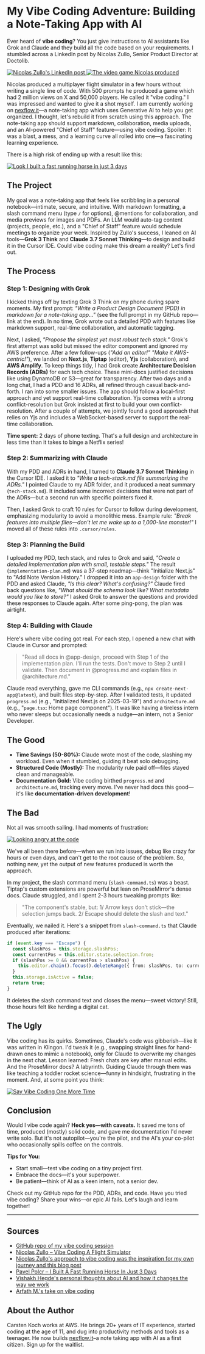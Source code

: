 # My Vibe Coding Adventure: Building a Note-Taking App with AI

Ever heard of **vibe coding**? You just give instructions to AI assistants like Grok and Claude and they build all the code based on your requirements. I stumbled across a LinkedIn post by Nicolas Zullo, Senior Product Director at Doctolib.

[![Nicolas Zullo's LinkedIn post](docs/blog-post-resources/LinkedIn-Post-Nicolas-Zullo.png)
![The video game Nicolas produced](docs/blog-post-resources/flight-simulator.gif)](https://www.linkedin.com/posts/nicolaszullo_if-nicolas-zullo-can-build-a-flight-simulator-activity-7306820500293382145-cBMi/?utm_source=share&utm_medium=member_ios&rcm=ACoAAAUpDdcBzT3BrEqpOfotimxT7MTNkA_bIb8)

Nicolas produced a multiplayer flight simulator in a few hours without writing a single line of code. With 500 prompts he produced a game which had 2 million views on X and 50,000 players. He called it "vibe coding." I was impressed and wanted to give it a shot myself. I am currently working on [nexflow.it](https://nexflow.it)—a note-taking app which uses Generative AI to help you get organized. I thought, let's rebuild it from scratch using this approach. The note-taking app should support markdown, collaboration, media uploads, and an AI-powered "Chief of Staff" feature—using vibe coding. Spoiler: It was a blast, a mess, and a learning curve all rolled into one—a fascinating learning experience.

There is a high risk of ending up with a result like this:

[![Look I built a fast running horse in just 3 days](docs/blog-post-resources/a-build-a-horse.gif)](https://www.linkedin.com/posts/pavel-polcr_vibe-coding-is-all-fun-and-games-until-activity-7307838241221550080-ydBb?utm_source=share&utm_medium=member_ios&rcm=ACoAAAUpDdcBzT3BrEqpOfotimxT7MTNkA_bIb8)

## The Project

My goal was a note-taking app that feels like scribbling in a personal notebook—intimate, secure, and intuitive. With markdown formatting, a slash command menu (type `/` for options), @mentions for collaboration, and media previews for images and PDFs. An LLM would auto-tag content (projects, people, etc.), and a "Chief of Staff" feature would schedule meetings to organize your week. Inspired by Zullo's success, I leaned on AI tools—**Grok 3 Think** and **Claude 3.7 Sonnet Thinking**—to design and build it in the Cursor IDE. Could vibe coding make this dream a reality? Let's find out.

## The Process

### Step 1: Designing with Grok

I kicked things off by texting Grok 3 Think on my phone during spare moments. My first prompt: _"Write a Product Design Document (PDD) in markdown for a note-taking app…"_ (see the full prompt in my GitHub repo—link at the end). In no time, Grok wrote out a detailed PDD with features like markdown support, real-time collaboration, and automatic tagging.

Next, I asked, _"Propose the simplest yet most robust tech stack."_ Grok's first attempt was solid but missed the editor component and ignored my AWS preference. After a few follow-ups (_"Add an editor!" "Make it AWS-centric!"_), we landed on **Next.js**, **Tiptap** (editor), **Yjs** (collaboration), and **AWS Amplify**. To keep things tidy, I had Grok create **Architecture Decision Records (ADRs)** for each tech choice. These mini-docs justified decisions like using DynamoDB or S3—great for transparency. After two days and a long chat, I had a PDD and 16 ADRs, all refined through casual back-and-forth. I ran into some smaller issues. The app should follow a local-first approach and yet support real-time collaboration. Yjs comes with a strong conflict-resolution but Grok insisted at first to build your own conflict-resolution. After a couple of attempts, we jointly found a good approach that relies on Yjs and includes a WebSocket-based server to support the real-time collaboration.

**Time spent:** 2 days of phone texting. That's a full design and architecture in less time than it takes to binge a Netflix series!

### Step 2: Summarizing with Claude

With my PDD and ADRs in hand, I turned to **Claude 3.7 Sonnet Thinking** in the Cursor IDE. I asked it to _"Write a tech-stack.md file summarizing the ADRs."_ I pointed Claude to my ADR folder, and it produced a neat summary (`tech-stack.md`). It included some incorrect decisions that were not part of the ADRs—but a second run with specific pointers fixed it.

Then, I asked Grok to craft 10 rules for Cursor to follow during development, emphasizing modularity to avoid a monolithic mess. Example rule: _"Break features into multiple files—don't let me wake up to a 1,000-line monster!"_ I moved all of these rules into `.cursor/rules`.

### Step 3: Planning the Build

I uploaded my PDD, tech stack, and rules to Grok and said, _"Create a detailed implementation plan with small, testable steps."_ The result (`implementation-plan.md`) was a 37-step roadmap—think "Initialize Next.js" to "Add Note Version History." I dropped it into an `app-design` folder with the PDD and asked Claude, _"Is this clear? What's confusing?"_ Claude fired back questions like, _"What should the schema look like? What metadata would you like to store?"_ I asked Grok to answer the questions and provided these responses to Claude again. After some ping-pong, the plan was airtight.

### Step 4: Building with Claude

Here's where vibe coding got real. For each step, I opened a new chat with Claude in Cursor and prompted:

> "Read all docs in @app-design, proceed with Step 1 of the implementation plan. I'll run the tests. Don't move to Step 2 until I validate. Then document in @progress.md and explain files in @architecture.md."

Claude read everything, gave me CLI commands (e.g., `npx create-next-app@latest`), and built files step-by-step. After I validated tests, it updated `progress.md` (e.g., "Initialized Next.js on 2025-03-19") and `architecture.md` (e.g., "`page.tsx`: Home page component"). It was like having a tireless intern who never sleeps but occasionally needs a nudge—an intern, not a Senior Developer.

## The Good

- **Time Savings (50-80%):** Claude wrote most of the code, slashing my workload. Even when it stumbled, guiding it beat solo debugging.
- **Structured Code (Mostly):** The modularity rule paid off—files stayed clean and manageable.
- **Documentation Gold:** Vibe coding birthed `progress.md` and `architecture.md`, tracking every move. I've never had docs this good—it's like **documentation-driven development**!

## The Bad

Not all was smooth sailing. I had moments of frustration:

[![Looking angry at the code](docs/blog-post-resources/angry-coding.png)](https://www.linkedin.com/posts/vishakhhegde_some-personal-thoughts-about-ai-and-how-activity-7307407869463646208-raUg/?utm_source=share&utm_medium=member_ios&rcm=ACoAAAUpDdcBzT3BrEqpOfotimxT7MTNkA_bIb8)

We've all been there before—when we run into issues, debug like crazy for hours or even days, and can't get to the root cause of the problem. So, nothing new, yet the output of new features produced is worth the approach.

In my project, the slash command menu (`slash-command.ts`) was a beast. Tiptap's custom extensions are powerful but lean on ProseMirror's dense docs. Claude struggled, and I spent 2-3 hours tweaking prompts like:

> "The component's stable, but: 1/ Arrow keys don't stick—the selection jumps back. 2/ Escape should delete the slash and text."

Eventually, we nailed it. Here's a snippet from `slash-command.ts` that Claude produced after iterations:

```typescript
if (event.key === "Escape") {
  const slashPos = this.storage.slashPos;
  const currentPos = this.editor.state.selection.from;
  if (slashPos >= 0 && currentPos > slashPos) {
    this.editor.chain().focus().deleteRange({ from: slashPos, to: currentPos }).run();
  }
  this.storage.isActive = false;
  return true;
}
```

It deletes the slash command text and closes the menu—sweet victory! Still, those hours felt like herding a digital cat.

## The Ugly

Vibe coding has its quirks. Sometimes, Claude's code was gibberish—like it was written in Klingon. I'd tweak it (e.g., swapping straight lines for hand-drawn ones to mimic a notebook), only for Claude to overwrite my changes in the next chat. Lesson learned: Fresh chats are key after manual edits. And the ProseMirror docs? A labyrinth. Guiding Claude through them was like teaching a toddler rocket science—funny in hindsight, frustrating in the moment. And, at some point you think:

[![Say Vibe Coding One More Time](docs/blog-post-resources/say-vibe-coding-one-more-time.png)](https://www.linkedin.com/posts/arfathae_if-youre-not-living-under-a-rock-youve-activity-7307415512114679808-qIsj/?utm_source=share&utm_medium=member_ios&rcm=ACoAAAUpDdcBzT3BrEqpOfotimxT7MTNkA_bIb8)

## Conclusion

Would I vibe code again? **Heck yes—with caveats.** It saved me tons of time, produced (mostly) solid code, and gave me documentation I'd never write solo. But it's not autopilot—you're the pilot, and the AI's your co-pilot who occasionally spills coffee on the controls.

**Tips for You:**

- Start small—test vibe coding on a tiny project first.
- Embrace the docs—it's your superpower.
- Be patient—think of AI as a keen intern, not a senior dev.

Check out my GitHub repo for the PDD, ADRs, and code. Have you tried vibe coding? Share your wins—or epic AI fails. Let's laugh and learn together!

---

## Sources

- [GitHub repo of my vibe coding session](https://github.com/nxsflow/vibe-coding)
- [Nicolas Zullo – Vibe Coding A Flight Simulator](https://www.linkedin.com/posts/nicolaszullo_if-nicolas-zullo-can-build-a-flight-simulator-activity-7306820500293382145-cBMi/?utm_source=share&utm_medium=member_ios&rcm=ACoAAAUpDdcBzT3BrEqpOfotimxT7MTNkA_bIb8)
- [Nicolas Zullo's approach to vibe coding was the inspiration for my own journey and this blog post](https://github.com/EnzeD/vibe-coding)
- [Pavel Polcr – I Built A Fast Running Horse In Just 3 Days](https://www.linkedin.com/posts/pavel-polcr_vibe-coding-is-all-fun-and-games-until-activity-7307838241221550080-ydBb?utm_source=share&utm_medium=member_ios&rcm=ACoAAAUpDdcBzT3BrEqpOfotimxT7MTNkA_bIb8)
- [Vishakh Hegde's personal thoughts about AI and how it changes the way we work](https://www.linkedin.com/posts/vishakhhegde_some-personal-thoughts-about-ai-and-how-activity-7307407869463646208-raUg/?utm_source=share&utm_medium=member_ios&rcm=ACoAAAUpDdcBzT3BrEqpOfotimxT7MTNkA_bIb8)
- [Arfath M.'s take on vibe coding](https://www.linkedin.com/posts/arfathae_if-youre-not-living-under-a-rock-youve-activity-7307415512114679808-qIsj/?utm_source=share&utm_medium=member_ios&rcm=ACoAAAUpDdcBzT3BrEqpOfotimxT7MTNkA_bIb8)

## About the Author

Carsten Koch works at AWS. He brings 20+ years of IT experience, started coding at the age of 11, and dug into productivity methods and tools as a teenager. He now builds [nexflow.it](https://nexflow.it)–a note taking app with AI as a first citizen. Sign up for the waitlist.
